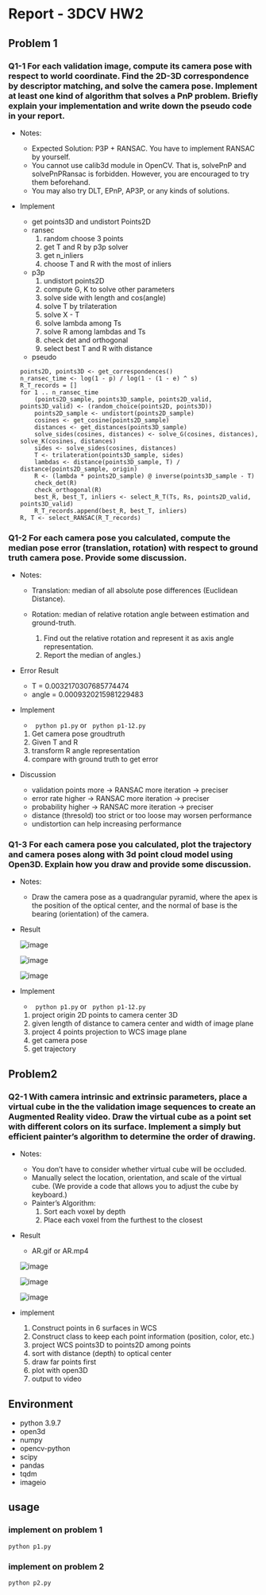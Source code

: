 # Report - 3DCV HW2

## Problem 1
### **Q1-1** For each validation image, compute its camera pose with respect to world coordinate. Find the 2D-3D correspondence by descriptor matching, and solve the camera pose. Implement at least one kind of algorithm that solves a PnP problem. Briefly explain your implementation and write down the pseudo code in your report.

* Notes:
    * Expected Solution: P3P + RANSAC. You have to implement RANSAC by yourself.
    * You cannot use calib3d module in OpenCV. That is, solvePnP and solvePnPRansac is forbidden. However, you are encouraged to try them beforehand.
    * You may also try DLT, EPnP, AP3P, or any kinds of solutions.
    
* Implement
    * get points3D and undistort Points2D
    * ransec
        1. random choose 3 points
        2. get T and R by p3p solver
        3. get n_inliers
        4. choose T and R with the most of inliers
    * p3p
        1. undistort points2D
        2. compute G, K to solve other parameters
        3. solve side with length and cos(angle)
        4. solve T by trilateration
        5. solve X - T
        6. solve lambda among Ts
        7. solve R among lambdas and Ts
        8. check det and orthogonal
        9. select best T and R with distance
    * pseudo
    
    ```
    points2D, points3D <- get_correspondences()
    n_ransec_time <- log(1 - p) / log(1 - (1 - e) ^ s)
    R_T_records = []
    for 1 .. n_ransec_time
        (points2D_sample, points3D_sample, points2D_valid, points3D_valid) <- (random_choice(points2D, points3D))
        points2D_sample <- undistort(points2D_sample)
        cosines <- get_cosine(points2D_sample)
        distances <- get_distances(points3D_sample)
        solve_sides(cosines, distances) <- solve_G(cosines, distances), solve_K(cosines, distances)
        sides <- solve_sides(cosines, distances)
        T <- trilateration(points3D_sample, sides)
        lambdas <- distance(points3D_sample, T) / distance(points2D_sample, origin)
        R <- (lambda * points2D_sample) @ inverse(points3D_sample - T)
        check_det(R)
        check_orthogonal(R)
        best_R, best_T, inliers <- select_R_T(Ts, Rs, points2D_valid, points3D_valid)
        R_T_records.append(best_R, best_T, inliers)
    R, T <- select_RANSAC(R_T_records)
    ```
### **Q1-2** For each camera pose you calculated, compute the median pose error (translation, rotation) with respect to ground truth camera pose. Provide some discussion.

* Notes:
    * Translation: median of all absolute pose differences (Euclidean Distance).
      
    * Rotation: median of relative rotation angle between estimation and ground-truth.
        1. Find out the relative rotation and represent it as axis angle representation.
        2. Report the median of angles.)
    
* Error Result
    * T = 0.0032170307685774474
    * angle = 0.0009320215981229483
    
* Implement
    * ` python p1.py` or ` python p1-12.py`
    1. Get camera pose groudtruth
    2. Given T and R
    3. transform R angle representation
    4. compare with ground truth to get error

* Discussion
    * validation points more -> RANSAC more iteration -> preciser
    * error rate higher -> RANSAC more iteration -> preciser
    * probability higher -> RANSAC more iteration -> preciser
    * distance (thresold) too strict or too loose may worsen performance
    * undistortion can help increasing performance

### **Q1-3** For each camera pose you calculated, plot the trajectory and camera poses along with 3d point cloud model using Open3D. Explain how you draw and provide some discussion.

* Notes:
    * Draw the camera pose as a quadrangular pyramid, where the apex is the position of the optical center, and the normal of base is the bearing (orientation) of the camera.
    
* Result

    ![image](image/point_cloud_1.png)
    
    ![image](image/point_cloud_2.png)
    
    ![image](image/point_cloud_3.png)

* Implement
    * ` python p1.py` or ` python p1-12.py`
    1. project origin 2D points to camera center 3D
    2. given length of distance to camera center and width of image plane
    3. project 4 points projection to WCS image plane
    4. get camera pose
    5. get trajectory
    
## Problem2
### **Q2-1** With camera intrinsic and extrinsic parameters, place a virtual cube in the the validation image sequences to create an Augmented Reality video. Draw the virtual cube as a point set with different colors on its surface. Implement a simply but efficient painter’s algorithm to determine the order of drawing.

* Notes:
    * You don’t have to consider whether virtual cube will be occluded.
    * Manually select the location, orientation, and scale of the virtual cube. (We provide a code that allows you to adjust the cube by keyboard.)
    * Painter’s Algorithm:
        1. Sort each voxel by depth
        2. Place each voxel from the furthest to the closest
    
* Result
    * AR.gif or AR.mp4
    
    ![image](image/cube_1.jpg)
    
    ![image](image/cube_2.jpg)
    
    ![image](AR.gif)
    
* implement
    1. Construct points in 6 surfaces in WCS
    2. Construct class to keep each point information (position, color, etc.)
    3. project WCS points3D to points2D among points
    4. sort with distance (depth) to optical center
    5. draw far points first
    6. plot with open3D
    7. output to video


## Environment
* python 3.9.7
* open3d 
* numpy 
* opencv-python 
* scipy 
* pandas
* tqdm 
* imageio

## usage

### implement on problem 1
```
python p1.py
```
### implement on problem 2
```bash
python p2.py
```
